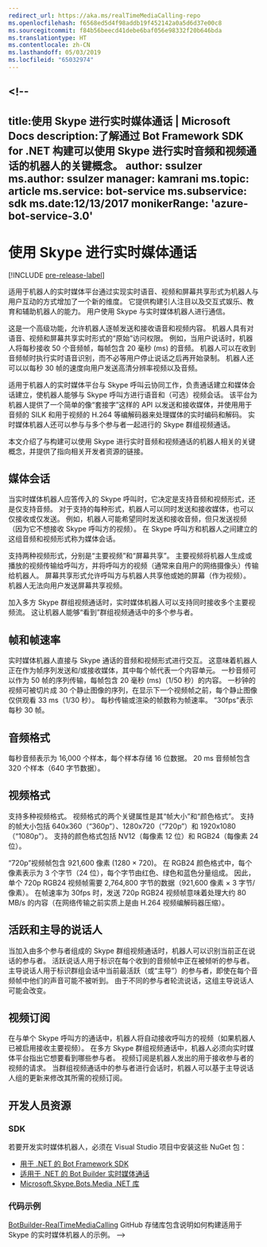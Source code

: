```yaml
---
redirect_url: https://aka.ms/realTimeMediaCalling-repo
ms.openlocfilehash: f6568ed5d4f98addb19f452142a0a5d6d37e00c8
ms.sourcegitcommit: f84b56beecd41debe6baf056e98332f20b646bda
ms.translationtype: HT
ms.contentlocale: zh-CN
ms.lasthandoff: 05/03/2019
ms.locfileid: "65032974"
---
```

<a name="--"></a><!--
---
title:使用 Skype 进行实时媒体通话 | Microsoft Docs description:了解通过 Bot Framework SDK for .NET 构建可以使用 Skype 进行实时音频和视频通话的机器人的关键概念。
author: ssulzer ms.author: ssulzer manager: kamrani ms.topic: article ms.service: bot-service ms.subservice: sdk ms.date:12/13/2017 monikerRange: 'azure-bot-service-3.0'
---

# <a name="real-time-media-calling-with-skype"></a>使用 Skype 进行实时媒体通话

[!INCLUDE [pre-release-label](../includes/pre-release-label-v3.md)]

适用于机器人的实时媒体平台通过实现实时语音、视频和屏幕共享形式为机器人与用户互动的方式增加了一个新的维度。 它提供构建引人注目以及交互式娱乐、教育和辅助机器人的能力。 用户使用 Skype 与实时媒体机器人进行通信。

这是一个高级功能，允许机器人逐帧发送和接收语音和视频内容。 机器人具有对语音、视频和屏幕共享实时形式的“原始”访问权限。 例如，当用户说话时，机器人将每秒接收 50 个音频帧，每帧包含 20 毫秒 (ms) 的音频。 机器人可以在收到音频帧时执行实时语音识别，而不必等用户停止说话之后再开始录制。 机器人还可以以每秒 30 帧的速度向用户发送高清分辨率视频以及音频。

适用于机器人的实时媒体平台与 Skype 呼叫云协同工作，负责通话建立和媒体会话建立，使机器人能够与 Skype 呼叫方进行语音和（可选）视频会话。 该平台为机器人提供了一个简单的像“套接字”这样的 API 以发送和接收媒体，并使用用于音频的 SILK 和用于视频的 H.264 等编解码器来处理媒体的实时编码和解码。 实时媒体机器人还可以参与与多个参与者一起进行的 Skype 群组视频通话。

本文介绍了与构建可以使用 Skype 进行实时音频和视频通话的机器人相关的关键概念，并提供了指向相关开发者资源的链接。

## <a name="media-session"></a>媒体会话
当实时媒体机器人应答传入的 Skype 呼叫时，它决定是支持音频和视频形式，还是仅支持音频。 对于支持的每种形式，机器人可以同时发送和接收媒体，也可以仅接收或仅发送。 例如，机器人可能希望同时发送和接收音频，但只发送视频（因为它不想接收 Skype 呼叫方的视频）。 在 Skype 呼叫方和机器人之间建立的这组音频和视频形式称为媒体会话。

支持两种视频形式，分别是“主要视频”和“屏幕共享”。 主要视频将机器人生成或播放的视频传输给呼叫方，并将呼叫方的视频（通常来自用户的网络摄像头）传输给机器人。 屏幕共享形式允许呼叫方与机器人共享他或她的屏幕（作为视频）。 机器人无法向用户发送屏幕共享视频。

加入多方 Skype 群组视频通话时，实时媒体机器人可以支持同时接收多个主要视频流。 这让机器人能够“看到”群组视频通话中的多个参与者。

## <a name="frames-and-frame-rate"></a>帧和帧速率
实时媒体机器人直接与 Skype 通话的音频和视频形式进行交互。 这意味着机器人正在作为帧序列发送和/或接收媒体，其中每个帧代表一个内容单元。 一秒音频可以作为 50 帧的序列传输，每帧包含 20 毫秒 (ms)（1/50 秒）的内容。 一秒钟的视频可被切片成 30 个静止图像的序列，在显示下一个视频帧之前，每个静止图像仅供观看 33 ms（1/30 秒）。 每秒传输或渲染的帧数称为帧速率。 “30fps”表示每秒 30 帧。

## <a name="audio-format"></a>音频格式
每秒音频表示为 16,000 个样本，每个样本存储 16 位数据。 20 ms 音频帧包含 320 个样本（640 字节数据）。

## <a name="video-format"></a>视频格式
支持多种视频格式。 视频格式的两个关键属性是其“帧大小”和“颜色格式”。 支持的帧大小包括 640x360（“360p”）、1280x720（“720p”）和 1920x1080（“1080p”）。 支持的颜色格式包括 NV12（每像素 12 位）和 RGB24（每像素 24 位）。

“720p”视频帧包含 921,600 像素 (1280 × 720)。 在 RGB24 颜色格式中，每个像素表示为 3 个字节（24 位），每个字节由红色、绿色和蓝色分量组成。 因此，单个 720p RGB24 视频帧需要 2,764,800 字节的数据（921,600 像素 × 3 字节/像素）。 在帧速率为 30fps 时，发送 720p RGB24 视频帧意味着处理大约 80 MB/s 的内容（在网络传输之前实质上是由 H.264 视频编解码器压缩）。

## <a name="active-and-dominant-speakers"></a>活跃和主导的说话人
当加入由多个参与者组成的 Skype 群组视频通话时，机器人可以识别当前正在说话的参与者。 活跃说话人用于标识在每个收到的音频帧中正在被倾听的参与者。 主导说话人用于标识群组会话中当前最活跃（或“主导”）的参与者，即使在每个音频帧中他们的声音可能不被听到。 由于不同的参与者轮流说话，这组主导说话人可能会改变。

## <a name="video-subscription"></a>视频订阅
在与单个 Skype 呼叫方的通话中，机器人将自动接收呼叫方的视频（如果机器人已被启用接收主要视频）。 在多方 Skype 群组视频通话中，机器人必须向实时媒体平台指出它想要看到哪些参与者。 视频订阅是机器人发出的用于接收参与者的视频的请求。 当群组视频通话中的参与者进行会话时，机器人可以基于主导说话人组的更新来修改其所需的视频订阅。

## <a name="developer-resources"></a>开发人员资源 

### <a name="sdks"></a>SDK

若要开发实时媒体机器人，必须在 Visual Studio 项目中安装这些 NuGet 包：

- [用于 .NET 的 Bot Framework SDK](bot-builder-dotnet-overview.md)
- [适用于 .NET 的 Bot Builder 实时媒体通话](https://www.nuget.org/packages?q=Bot.Builder.RealTimeMediaCalling)
- [Microsoft.Skype.Bots.Media .NET 库](https://www.nuget.org/packages?q=Microsoft.Skype.Bots.Media)

### <a name="code-samples"></a>代码示例

[BotBuilder-RealTimeMediaCalling](https://github.com/Microsoft/BotBuilder-RealTimeMediaCalling) GitHub 存储库包含说明如何构建适用于 Skype 的实时媒体机器人的示例。
-->